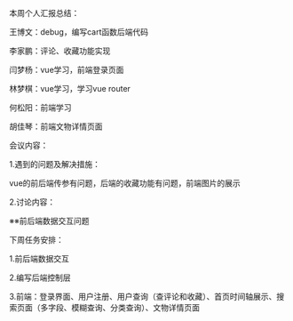 本周个人汇报总结：

王博文：debug，编写cart函数后端代码

李家鹏：评论、收藏功能实现

闫梦杨：vue学习，前端登录页面

林梦棋：vue学习，学习vue router

何松阳：前端学习

胡佳琴：前端文物详情页面

会议内容：

1.遇到的问题及解决措施：

vue的前后端传参有问题，后端的收藏功能有问题，前端图片的展示

2.讨论内容：

※※前后端数据交互问题

下周任务安排：

1.前后端数据交互

2.编写后端控制层

3.前端：登录界面、用户注册、用户查询（查评论和收藏）、首页时间轴展示、搜索页面（多字段、模糊查询、分类查询）、文物详情页面